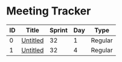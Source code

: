 # Meeting Tracker
|ID|Title|Sprint|Day|Type|
|-|-|-|-|-|
|0|[Untitled][0]|32|1|Regular|
|1|[Untitled][1]|32|4|Regular|

[0]: ./meeting-00000.md
[1]: ./meeting-00001.md

[In Progress]: https://img.shields.io/badge/In_Progress-darkorange
